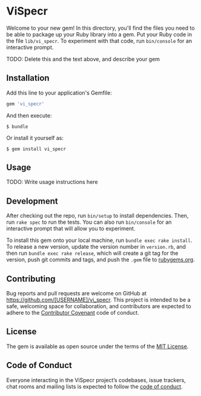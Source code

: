 # ViSpecr

Welcome to your new gem! In this directory, you'll find the files you need to be able to package up your Ruby library into a gem. Put your Ruby code in the file `lib/vi_specr`. To experiment with that code, run `bin/console` for an interactive prompt.

TODO: Delete this and the text above, and describe your gem

## Installation

Add this line to your application's Gemfile:

```ruby
gem 'vi_specr'
```

And then execute:

    $ bundle

Or install it yourself as:

    $ gem install vi_specr

## Usage

TODO: Write usage instructions here

## Development

After checking out the repo, run `bin/setup` to install dependencies. Then, run `rake spec` to run the tests. You can also run `bin/console` for an interactive prompt that will allow you to experiment.

To install this gem onto your local machine, run `bundle exec rake install`. To release a new version, update the version number in `version.rb`, and then run `bundle exec rake release`, which will create a git tag for the version, push git commits and tags, and push the `.gem` file to [rubygems.org](https://rubygems.org).

## Contributing

Bug reports and pull requests are welcome on GitHub at https://github.com/[USERNAME]/vi_specr. This project is intended to be a safe, welcoming space for collaboration, and contributors are expected to adhere to the [Contributor Covenant](http://contributor-covenant.org) code of conduct.

## License

The gem is available as open source under the terms of the [MIT License](https://opensource.org/licenses/MIT).

## Code of Conduct

Everyone interacting in the ViSpecr project’s codebases, issue trackers, chat rooms and mailing lists is expected to follow the [code of conduct](https://github.com/[USERNAME]/vi_specr/blob/master/CODE_OF_CONDUCT.md).
